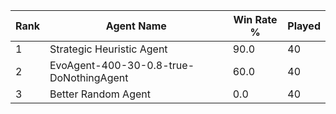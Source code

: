 | Rank | Agent Name | Win Rate % | Played |
|------|------------|----------|--------|
| 1 | Strategic Heuristic Agent | 90.0 | 40 |
| 2 | EvoAgent-400-30-0.8-true-DoNothingAgent | 60.0 | 40 |
| 3 | Better Random Agent | 0.0 | 40 |